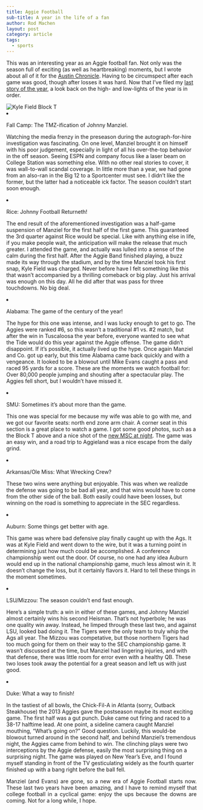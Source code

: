 ```yaml
---
title: Aggie Football
sub-title: A year in the life of a fan
author: Rod Machen
layout: post
category: article
tags:
  - sports
---
```

<p>
  This was an interesting year as an Aggie football fan. Not only was the season full of exciting (as well as heartbreaking) moments, but I wrote about all of it for the <a href="http://www.austinchronicle.com" target="_blank">Austin Chronicle</a>. Having to be circumspect after each game was good, though after losses it was hard. Now that I&#8217;ve filed my <a href="http://www.austinchronicle.com/daily/sports/2014-01-08/the-day-johnny-manziel-split-town-for-good/">last story of the year</a>, a look back on the high- and low-lights of the year is in order.
</p>

<img src="http://i.rodmachen.com/kyle-field-block-t-medium.jpg" alt="Kyle Field Block T">

  <li><p>
    Fall Camp: The TMZ-ification of Johnny Manziel.</p><p> Watching the media frenzy in the preseason during the autograph-for-hire investigation was fascinating. On one level, Manziel brought it on himself with his poor judgement, especially in light of all his over-the-top behavior in the off season. Seeing ESPN and company focus like a laser beam on College Station was something else. With no other real stories to cover, it was wall-to-wall scandal coverage. In little more than a year, we had gone from an also-ran in the Big 12 to a Sportcenter must see. I didn&#8217;t like the former, but the latter had a noticeable ick factor. The season couldn&#8217;t start soon enough.
  <p></li>
  <li><p>
    Rice: Johnny Football Returneth!</p><p> The end result of the aforementioned investigation was a half-game suspension of Manziel for the first half of the first game. This guaranteed the 3rd quarter against Rice would be special. Like with anything else in life, if you make people wait, the anticipation will make the release that much greater. I attended the game, and actually was lulled into a sense of the calm during the first half. After the Aggie Band finished playing, a buzz made its way through the stadium, and by the time Manziel took his first snap, Kyle Field was charged. Never before have I felt something like this that wasn&#8217;t accompanied by a thrilling comeback or big play. Just his arrival was enough on this day. All he did after that was pass for three touchdowns. No big deal.
  <p></li>
  <li><p>
    Alabama: The game of the century of the year!</p><p> The hype for this one was intense, and I was lucky enough to get to go. The Aggies were ranked #6, so this wasn&#8217;t a traditional #1 vs. #2 match, but after the win in Tuscaloosa the year before, everyone wanted to see what the Tide would do this year against the Aggie offense. The game didn&#8217;t disappoint. If it&#8217;s possible, it actually lived up the hype. Once again Manziel and Co. got up early, but this time Alabama came back quickly and with a vengeance. It looked to be a blowout until Mike Evans caught a pass and raced 95 yards for a score. These are the moments we watch football for: Over 80,000 people jumping and shouting after a spectacular play. The Aggies fell short, but I wouldn&#8217;t have missed it.
  <p></li>
  <li><p>
    SMU: Sometimes it&#8217;s about more than the game.</p><p> This one was special for me because my wife was able to go with me, and we got our favorite seats: north end zone arm chair. A corner seat in this section is a great place to watch a game. I got some good photos, such as a the Block T above and a nice shot of the <a href="http://color.rodmachen.com/post/71184418962">new MSC at night</a>. The game was an easy win, and a road trip to Aggieland was a nice escape from the daily grind.
  <p></li>
  <li><p>
    Arkansas/Ole Miss: What Wrecking Crew?</p><p> These two wins were anything but enjoyable. This was when we realizde the defense was going to be bad all year, and that wins would have to come from the other side of the ball. Both easily could have been losses, but winning on the road is something to appreciate in the SEC regardless.
  <p></li>
  <li><p>
    Auburn: Some things get better with age.</p><p> This game was where bad defensive play finally caught up with the Ags. It was at Kyle Field and went down to the wire, but it was a turning point in determining just how much could be accomplished. A conference championship went out the door. Of course, no one had any idea Auburn would end up in the national championship game, much less almost win it. It doesn&#8217;t change the loss, but it certainly flavors it. Hard to tell these things in the moment sometimes.
  <p></li>
  <li><p>
    LSU/Mizzou: The season couldn&#8217;t end fast enough.</p><p> Here&#8217;s a simple truth: a win in either of these games, and Johnny Manziel almost certainly wins his second Heisman. That&#8217;s not hyperbole; he was one quality win away. Instead, he limped through these last two, and against LSU, looked bad doing it. The Tigers were the only team to truly whip the Ags all year. The Mizzou was competative, but those northern Tigers had too much going for them on their way to the SEC championship game. It wasn&#8217;t discussed at the time, but Manziel had lingering injuries, and with that defense, there was little room for error even with a healthy QB. These two loses took away the potential for a great season and left us with just good.
  <p></li>
  <li><p>
    Duke: What a way to finish!</p><p> In the tastiest of all bowls, the Chick-Fil-A in Atlanta (sorry, Outback Steakhouse) the 2013 Aggies gave the postseason maybe its most exciting game. The first half was a gut punch. Duke came out firing and raced to a 38-17 halftime lead. At one point, a sideline camera caught Manziel mouthing, &#8220;What&#8217;s going on?&#8221; Good question. Luckily, this would-be blowout turned around in the second half, and behind Manziel&#8217;s tremendous night, the Aggies came from behind to win. The clinching plays were two interceptions by the Aggie defense, easily the most surprising thing on a surprising night. The game was played on New Year&#8217;s Eve, and I found myself standing in front of the TV gesticulating widely as the fourth quarter finished up with a bang right before the ball fell.
  <p></li>
</ul>

<p style="text-align: justify;">
  Manziel (and Evans) are gone, so a new era of Aggie Football starts now. These last two years have been amazing, and I have to remind myself that college football in a cyclical game: enjoy the ups because the downs are coming. Not for a long while, I hope.
</p>
